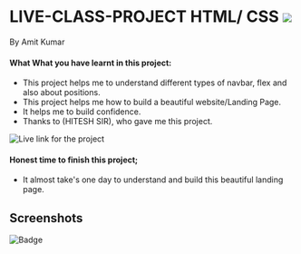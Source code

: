 
# LIVE-CLASS-PROJECT HTML/ CSS ![]("")
By Amit Kumar

#### What What you have learnt in this project:
- This project helps me to understand different types of navbar, flex and also about positions.
- This project helps me how to build a beautiful website/Landing Page.
- It helps me to build confidence.
- Thanks to (HITESH SIR), who gave me this project.

![Live link for the project]()
#### Honest time to finish this project;
- It almost take's one day to understand and build this beautiful landing page.
 ## Screenshots
 












![Badge](https://img.shields.io/badge/Project---02-orange)
